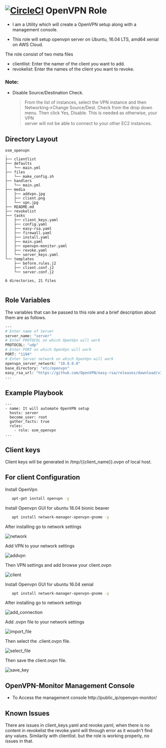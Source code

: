 #
[![CircleCI](https://circleci.com/gh/iamsudipt/openvpn/tree/master.svg?style=svg)](https://app.circleci.com/pipelines/github/iamsudipt/openvpn?branch=master)
OpenVPN Role
============

- I am a Utility which will create a OpenVPN setup along with a management console.

- This role will setup openvpn server on Ubuntu, 16.04 LTS, amd64 xenial on AWS Cloud.

The role consist of two meta files
- clientlist: Enter the namer of the client you want to add.
- revokelist: Enter the names of the client you want to revoke.

### Note:  
  - Disable Source/Destination Check. 
     
     > From the list of instances, select the VPN instance and then Networking->Change Source/Dest. 
     > Check from the drop down menu. Then click Yes, Disable. This is needed as otherwise, your VPN  
     > server will not be able to connect to your other EC2 instances.

Directory Layout
----------------
```
osm_openvpn
.
├── clientlist
├── defaults
│   └── main.yml
├── files
│   └── make_config.sh
├── handlers
│   └── main.yml
├── media
│   ├── addvpn.jpg
│   ├── client.png
│   └── vpn.jpg
├── README.md
├── revokelist
├── tasks
│   ├── client_keys.yaml
│   ├── config.yaml
│   ├── easy-rsa.yaml
│   ├── firewall.yaml
│   ├── install.yaml
│   ├── main.yaml
│   ├── openvpn-monitor.yaml
│   ├── revoke.yaml
│   └── server_keys.yaml
└── templates
    ├── before.rules.j2
    ├── client.conf.j2
    └── server.conf.j2

6 directories, 21 files


```

Role Variables
--------------

The variables that can be passed to this role and a brief description about them are as follows.

```sh
---
# Enter name of Server
server_name: "server"
# Enter PROTOCOL on which OpenVpn will work
PROTOCOL: "udp"
# Enter PORT on which OpenVpn will work
PORT: "1194"
# Enter Server network on which OpenVpn will work
openvpn_server_network: "10.8.0.0"
base_directory: "etc/openvpn"
easy_rsa_url: "https://github.com/OpenVPN/easy-rsa/releases/download/v3.0.4/EasyRSA-3.0.4.tgz"
...


```

Example Playbook
----------------
```
---
- name: It will automate OpenVPN setup
  hosts: server
  become_user: root
  gather_facts: true
  roles:
    - role: osm_openvpn
...

```
Client keys
-----------

Client keys will be generated in /tmp/{{client_name}}.ovpn of local host.

For client Configuration
------------------------

Install OpenVpn

```sh
   apt-get install openvpn -y

```

Install Openvpn GUI for ubuntu 18.04 bionic beaver


```sh
   apt install network-manager-openvpn-gnome -y
```

After installing go to network settings

![network](./media/vpn.jpg)

Add VPN to your network settings

![addvpn](./media/addvpn.jpg)

Then VPN settings and add browse your client.ovpn

![client](./media/client.png)

Install Openvpn GUI for ubuntu 16.04 xenial

```sh
   apt install network-manager-openvpn-gnome -y
```

After installing go to network settings

![add_connection](./media/add_connection.png)

Add .ovpn file to your network settings

![import_file](./media/import_file.png)

Then select the .client.ovpn file.

![select_file](./media/select_file.png)

Then save the client.ovpn file.

![save_key](./media/save_key.png)



OpenVPN-Monitor Management Console
----------------------------------

- To Access the management console  http://public_ip/openvpn-monitor/


Known Issues
------------

There are issues in client_keys.yaml and revoke.yaml, when there is no content in revokelist the revoke.yaml will through error as it woudn't find any values. Similarily with clientlist.
but the role is working properly, no issues in that.
